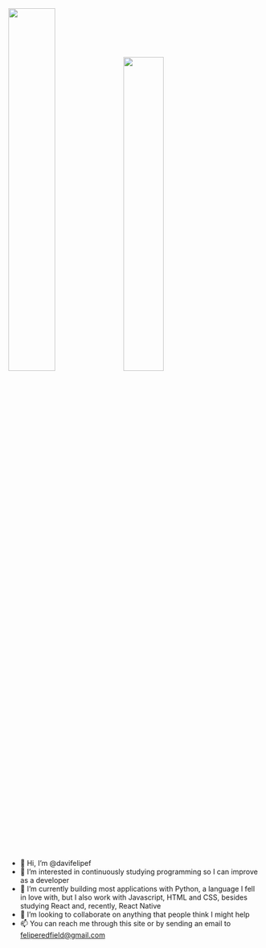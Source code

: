 <div class='container'>
<img style="width: 43%;" class="img" src="https://github-readme-stats.vercel.app/api?username=davifelipef&show_icons=true&theme=transparent" />
&nbsp;
<img style="width: 40%;" class="img" src="https://github-readme-stats.vercel.app/api/top-langs/?username=davifelipef&theme=transparent&langs_count=8&layout=compact" /></div>
</div>


- 👋 Hi, I’m @davifelipef
- 👀 I’m interested in continuously studying 
programming so I can improve as a developer
- 🌱 I’m currently building most applications 
with Python, a language I fell in love with, 
but I also work with Javascript, HTML and CSS, 
besides studying React and, recently, React Native
- 💞️ I’m looking to collaborate on anything 
that people think I might help
- 📫 You can reach me through this site or by
sending an email to feliperedfield@gmail.com 

<!---
davifelipef/davifelipef is a ✨ special ✨ repository because its `README.md` (this file) appears on your GitHub profile.
You can click the Preview link to take a look at your changes.
--->
